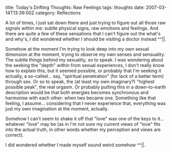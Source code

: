 title: Today's Drifting Thoughts: Raw Feelings
tags: thoughts
date: 2007-03-14T13:39:00Z
category: Reflections

A lot of times, I just sat down there and just trying to figure out all those raw signals within me: subtle physical signs, raw emotions and feelings. And there are quite a few of these sensations that I can't figure out the what's and why's, I did wondered whether I should be visiting a doctor instead ^^||.

Somehow at the moment I'm trying to look deep into my own sexual dimension at the moment, trying to observe my own senses and sensuality. The subtle things behind my sexuality, so to speak. I was wondering about the seeking the "depth" within from sexual experiences, I don't really know how to explain this, but it seemed possible, or probably that I'm seeking it actually, a so-called… say, "spiritual penetration" (for lack of a better term) through sex. Or so to speak, the (at least my own imaginary?) "highest possible peak", the real orgasm. Or probably putting this in a down-to-earth description would be that both energies becomes synchronous and harmonise with each other: when two became one. Something like that feeling, I assume… considering that I never experience that, everything was just my own imagination at the moment, actually.

Somehow I can't seem to shake it off that "love" was one of the keys to it… whatever "love" may be (as in I'm not sure my current views of "love" fits into the actual truth, in other words whether my perception and views are correct).

I did wondered whether I made myself sound weird somehow ^^||.
